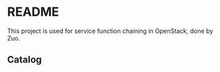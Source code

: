 # README #

This project is used for service function chaining in OpenStack, done by Zuo.

## Catalog ##

